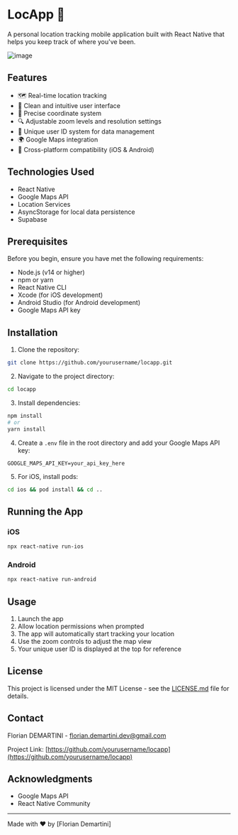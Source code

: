 # LocApp 📍

A personal location tracking mobile application built with React Native that helps you keep track of where you've been.

![image](https://github.com/user-attachments/assets/e0d65111-b9ce-4fe7-a215-4384e2e26b6c)


## Features

- 🗺️ Real-time location tracking
- 📱 Clean and intuitive user interface
- 🎯 Precise coordinate system
- 🔍 Adjustable zoom levels and resolution settings
- 🔐 Unique user ID system for data management
- 🌍 Google Maps integration
- 📱 Cross-platform compatibility (iOS & Android)

## Technologies Used

- React Native
- Google Maps API
- Location Services
- AsyncStorage for local data persistence
- Supabase

## Prerequisites

Before you begin, ensure you have met the following requirements:
- Node.js (v14 or higher)
- npm or yarn
- React Native CLI
- Xcode (for iOS development)
- Android Studio (for Android development)
- Google Maps API key

## Installation

1. Clone the repository:
```bash
git clone https://github.com/yourusername/locapp.git
```

2. Navigate to the project directory:
```bash
cd locapp
```

3. Install dependencies:
```bash
npm install
# or
yarn install
```

4. Create a `.env` file in the root directory and add your Google Maps API key:
```
GOOGLE_MAPS_API_KEY=your_api_key_here
```

5. For iOS, install pods:
```bash
cd ios && pod install && cd ..
```

## Running the App

### iOS
```bash
npx react-native run-ios
```

### Android
```bash
npx react-native run-android
```

## Usage

1. Launch the app
2. Allow location permissions when prompted
3. The app will automatically start tracking your location
4. Use the zoom controls to adjust the map view
5. Your unique user ID is displayed at the top for reference

## License

This project is licensed under the MIT License - see the [LICENSE.md](LICENSE.md) file for details.

## Contact

Florian DEMARTINI - florian.demartini.dev@gmail.com

Project Link: [https://github.com/yourusername/locapp](https://github.com/yourusername/locapp)

## Acknowledgments

- Google Maps API
- React Native Community

---

Made with ❤️ by [Florian Demartini]
